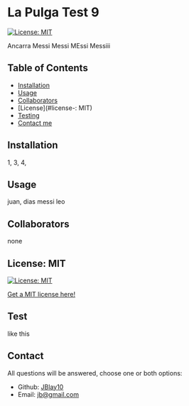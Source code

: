 
  # La Pulga Test 9
  [![License: MIT](https://img.shields.io/badge/License-MIT-yellow.svg)](https://opensource.org/licenses/MIT)  

  Ancarra Messi Messi MEssi Messiii

  ## Table of Contents

  - [Installation](#installation)
  - [Usage](#usage)
  - [Collaborators](#collaborators)
  - [License](#license-: MIT)
  - [Testing](#test)
  - [Contact me](#contact)

  ## Installation

  1, 3, 4,

  ## Usage
  <!-- For the screenshots create an "assets/images" folder in your repository and upload your screenshot to it use this syntax: ![alt text](assets/images/screenshot.png) -->

  juan, dias messi leo

  ## Collaborators

  none

  ## License: MIT
  [![License: MIT](https://img.shields.io/badge/License-MIT-yellow.svg)](https://opensource.org/licenses/MIT) 

  [Get a MIT license here!](https://choosealicense.com/licenses/mit/)

  ## Test

  like this

  ## Contact

  All questions will be answered, choose one or both options:

  - Github: [JBlay10](https://github.com/JBlay10)
  - Email: jb@gmail.com

